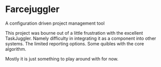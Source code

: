 # Farcejuggler
A configuration driven project management tool

This project was bourne out of a little frustration with the excellent TaskJuggler. Namely difficulty in integrating it as a component into other systems. 
The limited reporting options. Some quibles with the core algorithm. 

Mostly it is just something to play around with for now. 


